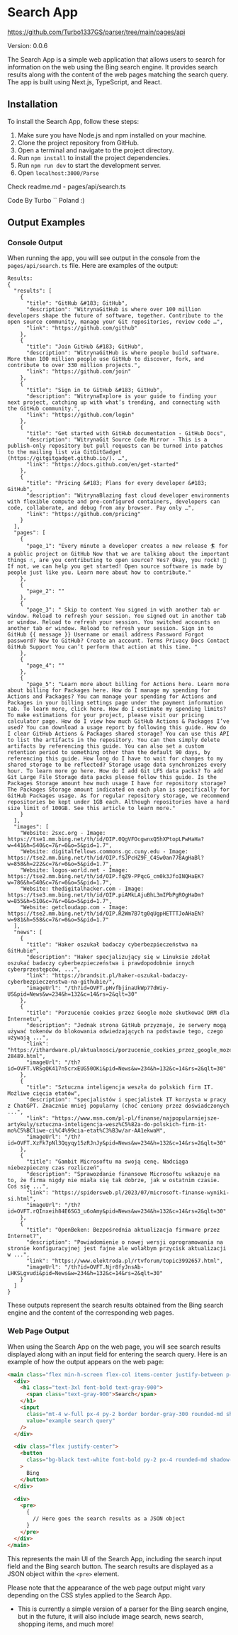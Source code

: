 # Search App


https://github.com/Turbo1337GS/parser/tree/main/pages/api

Version: 0.0.6

The Search App is a simple web application that allows users to search for information on the web using the Bing search engine. It provides search results along with the content of the web pages matching the search query. The app is built using Next.js, TypeScript, and React.

## Installation

To install the Search App, follow these steps:
1. Make sure you have Node.js and npm installed on your machine.
2. Clone the project repository from GitHub.
3. Open a terminal and navigate to the project directory.
4. Run `npm install` to install the project dependencies.
5. Run `npm run dev` to start the development server.
6. Open `localhost:3000/Parse` 

Check readme.md - pages/api/search.ts

Code By Turbo ``
Poland :)


## Output Examples

### Console Output

When running the app, you will see output in the console from the `pages/api/search.ts` file. Here are examples of the output:

```Example results for Github
Results:
{
  "results": [
    {
      "title": "GitHub &#183; GitHub",
      "description": "WitrynaGitHub is where over 100 million developers shape the future of software, together. Contribute to the open source community, manage your Git repositories, review code …",
      "link": "https://github.com/github"
    },
    {
      "title": "Join GitHub &#183; GitHub",
      "description": "WitrynaGitHub is where people build software. More than 100 million people use GitHub to discover, fork, and contribute to over 330 million projects.",
      "link": "https://github.com/join"
    },
    {
      "title": "Sign in to GitHub &#183; GitHub",
      "description": "WitrynaExplore is your guide to finding your next project, catching up with what’s trending, and connecting with the GitHub community.",
      "link": "https://github.com/login"
    },
    {
      "title": "Get started with GitHub documentation - GitHub Docs",
      "description": "WitrynaGit Source Code Mirror - This is a publish-only repository but pull requests can be turned into patches to the mailing list via GitGitGadget (https://gitgitgadget.github.io/). …",
      "link": "https://docs.github.com/en/get-started"
    },
    {
      "title": "Pricing &#183; Plans for every developer &#183; GitHub",
      "description": "WitrynaBlazing fast cloud developer environments with flexible compute and pre-configured containers, developers can code, collaborate, and debug from any browser. Pay only …",
      "link": "https://github.com/pricing"
    }
  ],
  "pages": [
    {
      "page_1": "Every minute a developer creates a new release 🏄 for a public project on GitHub Now that we are talking about the important things ☝️, are you contributing to open source? Yes? Okay, you rock! 🎸 If not, we can help you get started! Open source software is made by people just like you. Learn more about how to contribute."
    },
    {
      "page_2": ""
    },
    {
      "page_3": " Skip to content You signed in with another tab or window. Reload to refresh your session. You signed out in another tab or window. Reload to refresh your session. You switched accounts on another tab or window. Reload to refresh your session. Sign in to GitHub {{ message }} Username or email address Password Forgot password? New to GitHub? Create an account. Terms Privacy Docs Contact GitHub Support You can’t perform that action at this time. "
    },
    {
      "page_4": ""
    },
    {
      "page_5": "Learn more about billing for Actions here. Learn more about billing for Packages here. How do I manage my spending for Actions and Packages? You can manage your spending for Actions and Packages in your billing settings page under the payment information tab. To learn more, click here. How do I estimate my spending limits? To make estimations for your project, please visit our pricing calculator page. How do I view how much GitHub Actions & Packages I’ve used? You can download a usage report by following this guide. How do I clear GitHub Actions & Packages shared storage? You can use this API to list the artifacts in the repository. You can then simply delete artifacts by referencing this guide. You can also set a custom retention period to something other than the default 90 days, by referencing this guide. How long do I have to wait for changes to my shared storage to be reflected? Storage usage data synchronizes every hour. To learn more go here. How do I add Git LFS data packs? To add Git Large File Storage data packs please follow this guide. Is the Packages Storage amount how much usage I have for repository storage? The Packages Storage amount indicated on each plan is specifically for GitHub Packages usage. As for regular repository storage, we recommend repositories be kept under 1GB each. Although repositories have a hard size limit of 100GB. See this article to learn more."
    }
  ],
  "images": [
    "Website: 2sxc.org - Image: https://tse1.mm.bing.net/th/id/OIP.0QgVFOcgwnxQ5hXPtopLPwHaHa?w=441&h=540&c=7&r=0&o=5&pid=1.7",
    "Website: digitalfellows.commons.gc.cuny.edu - Image: https://tse2.mm.bing.net/th/id/OIP.fSJPcHZ9F_C4Sw0an778AgHaBl?w=858&h=222&c=7&r=0&o=5&pid=1.7",
    "Website: logos-world.net - Image: https://tse2.mm.bing.net/th/id/OIP.fqZ9-PPqcG_cm0k3JfoINQHaEK?w=786&h=540&c=7&r=0&o=5&pid=1.7",
    "Website: thedigitalhacker.com - Image: https://tse3.mm.bing.net/th/id/OIP.piAMkLAjuBhL3mIPbPgROgHaDm?w=855&h=510&c=7&r=0&o=5&pid=1.7",
    "Website: getcloudapp.com - Image: https://tse2.mm.bing.net/th/id/OIP.R2Wm7B7tg0qUgpHETTTJoAHaEN?w=981&h=558&c=7&r=0&o=5&pid=1.7"
  ],
  "news": [
    {
      "title": "Haker oszukał badaczy cyberbezpieczeństwa na GitHubie",
      "description": "Haker specjalizujący się w Linuksie zdołał oszukać badaczy cyberbezpieczeństwa i prawdopodobnie innych cyberprzestępców, ...",
      "link": "https://brandsit.pl/haker-oszukal-badaczy-cyberbezpieczenstwa-na-githubie/",
      "imageUrl": "/th?id=OVFT.pHvfbjinaUkWp77dWiy-US&pid=News&w=234&h=132&c=14&rs=2&qlt=30"
    },
    {
      "title": "Porzucenie cookies przez Google może skutkować DRM dla Internetu",
      "description": "Jednak strona GitHub przyznaje, że serwery mogą używać tokenów do blokowania odwiedzających na podstawie tego, czego używają ...",
      "link": "https://ithardware.pl/aktualnosci/porzucenie_cookies_przez_google_moze_skutkowac_drm_dla_internetu-28489.html",
      "imageUrl": "/th?id=OVFT.VRSgQK417n5crxEUG50OKi&pid=News&w=234&h=132&c=14&rs=2&qlt=30"
    },
    {
      "title": "Sztuczna inteligencja weszła do polskich firm IT. Możliwe cięcia etatów",
      "description": "specjalistów i specjalistek IT korzysta w pracy z ChatGPT. Znacznie mniej popularny (choć ceniony przez doświadczonych ...",
      "link": "https://www.msn.com/pl-pl/finanse/najpopularniejsze-artykuly/sztuczna-inteligencja-wesz%C5%82a-do-polskich-firm-it-mo%C5%BCliwe-ci%C4%99cia-etat%C3%B3w/ar-AA1ekwaM",
      "imageUrl": "/th?id=OVFT.XzFk7pNl3Qqyqy15zRJnJy&pid=News&w=234&h=132&c=14&rs=2&qlt=30"
    },
    {
      "title": "Gambit Microsoftu ma swoją cenę. Nadciąga niebezpieczny czas rozliczeń",
      "description": "Sprawozdanie finansowe Microsoftu wskazuje na to, że firma nigdy nie miała się tak dobrze, jak w ostatnim czasie. Coś się ...",
      "link": "https://spidersweb.pl/2023/07/microsoft-finanse-wyniki-si.html",
      "imageUrl": "/th?id=OVFT.rQInxeih84E6SG3_u6oAmy&pid=News&w=234&h=132&c=14&rs=2&qlt=30"
    },
    {
      "title": "OpenBeken: Bezpośrednia aktualizacja firmware przez Internet?",
      "description": "Powiadomienie o nowej wersji oprogramowania na stronie konfiguracyjnej jest fajne ale wolałbym przycisk aktualizacji w ...",
      "link": "https://www.elektroda.pl/rtvforum/topic3992657.html",
      "imageUrl": "/th?id=OVFT.Njr8fyJnsAb-LHKSLgvudi&pid=News&w=234&h=132&c=14&rs=2&qlt=30"
    }
  ]
}
```

These outputs represent the search results obtained from the Bing search engine and the content of the corresponding web pages.

### Web Page Output

When using the Search App on the web page, you will see search results displayed along with an input field for entering the search query. Here is an example of how the output appears on the web page:

```html
<main class="flex min-h-screen flex-col items-center justify-between p-24">
  <div>
    <h1 class="text-3xl font-bold text-gray-900">
      <span class="text-gray-900">Search</span>
    </h1>
    <input
      class="mt-4 w-full px-4 py-2 border border-gray-300 rounded-md shadow-sm focus:outline-none focus:ring-2 focus:ring-gray-900 focus:border-transparent bg-black"
      value="example search query"
    />
  </div>

  <div class="flex justify-center">
    <button
      class="bg-black text-white font-bold py-2 px-4 rounded-md shadow-sm hover:bg-gray-100 focus:outline-none focus:ring-2 focus:ring-offset-2 focus:ring-offset-gray-900 focus:ring-white"
    >
      Bing
    </button>
  </div>

  <div>
    <pre>
      {
        // Here goes the search results as a JSON object
      }
    </pre>
  </div>
</main>
```

This represents the main UI of the Search App, including the search input field and the Bing search button. The search results are displayed as a JSON object within the `<pre>` element.

Please note that the appearance of the web page output might vary depending on the CSS styles applied to the Search App.


* This is currently a simple version of a parser for the Bing search engine, but in the future, it will also include image search, news search, shopping items, and much more!
